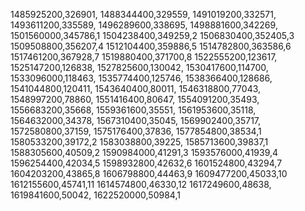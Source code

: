 1485925200,326901,
1488344400,329559,
1491019200,332571,
1493611200,335589,
1496289600,338695,
1498881600,342269,
1501560000,345786,1
1504238400,349259,2
1506830400,352405,3
1509508800,356207,4
1512104400,359886,5
1514782800,363586,6
1517461200,367928,7
1519880400,371700,8
1522555200,123617,
1525147200,126838,
1527825600,130042,
1530417600,114700,
1533096000,118463,
1535774400,125746,
1538366400,128686,
1541044800,120411,
1543640400,80011,
1546318800,77043,
1548997200,78860,
1551416400,80647,
1554091200,35493,
1556683200,35668,
1559361600,35551,
1561953600,35118,
1564632000,34378,
1567310400,35045,
1569902400,35717,
1572580800,37159,
1575176400,37836,
1577854800,38534,1
1580533200,39172,2
1583038800,39225,
1585713600,39837,1
1588305600,40509,2
1590984000,41291,3
1593576000,41939,4
1596254400,42034,5
1598932800,42632,6
1601524800,43294,7
1604203200,43865,8
1606798800,44463,9
1609477200,45033,10
1612155600,45741,11
1614574800,46330,12
1617249600,48638,
1619841600,50042,
1622520000,50984,1
